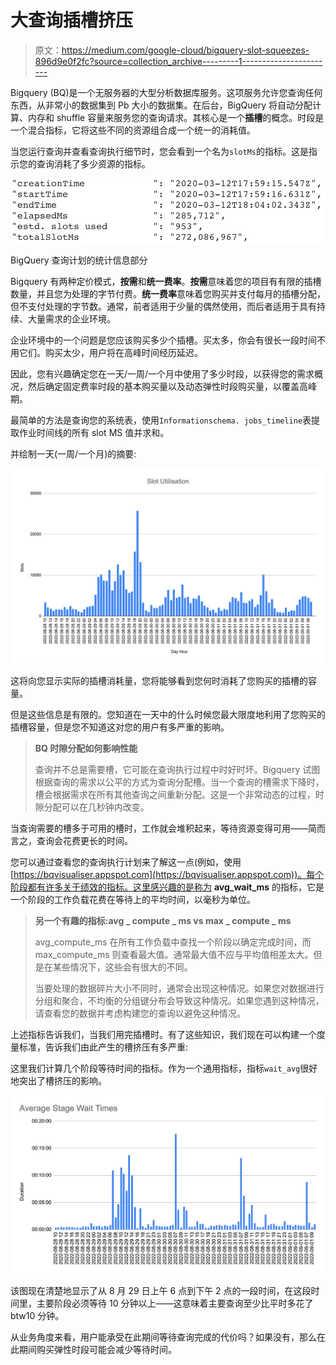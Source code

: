 # 大查询插槽挤压

> 原文：<https://medium.com/google-cloud/bigquery-slot-squeezes-896d9e0f2fc?source=collection_archive---------1----------------------->

Bigquery (BQ)是一个无服务器的大型分析数据库服务。这项服务允许您查询任何东西，从非常小的数据集到 Pb 大小的数据集。在后台，BigQuery 将自动分配计算、内存和 shuffle 容量来服务您的查询请求。其核心是一个**插槽**的概念。时段是一个混合指标，它将这些不同的资源组合成一个统一的消耗值。

当您运行查询并查看查询执行细节时，您会看到一个名为`slotMs`的指标。这是指示您的查询消耗了多少资源的指标。

![](img/b516610221278c0637bcbbc218318de7.png)

BigQuery 查询计划的统计信息部分

Bigquery 有两种定价模式，**按需**和**统一费率**。**按需**意味着您的项目有有限的插槽数量，并且您为处理的字节付费。**统一费率**意味着您购买并支付每月的插槽分配，但不支付处理的字节数。通常，前者适用于少量的偶然使用，而后者适用于具有持续、大量需求的企业环境。

企业环境中的一个问题是您应该购买多少个插槽。买太多，你会有很长一段时间不用它们。购买太少，用户将在高峰时间经历延迟。

因此，您有兴趣确定您在一天/一周/一个月中使用了多少时段，以获得您的需求概况，然后确定固定费率时段的基本购买量以及动态弹性时段购买量，以覆盖高峰期。

最简单的方法是查询您的系统表，使用`Informationschema. jobs_timeline`表提取作业时间线的所有 slot MS 值并求和。

并绘制一天(一周/一个月)的摘要:

![](img/d5530c549ec247822e3b833fe3a3ea09.png)

这将向您显示实际的插槽消耗量，您将能够看到您何时消耗了您购买的插槽的容量。

但是这些信息是有限的。您知道在一天中的什么时候您最大限度地利用了您购买的插槽容量，但是您不知道这对您的用户有多严重的影响。

> **BQ 时隙分配如何影响性能**
> 
> 查询并不总是需要槽，它可能在查询执行过程中时好时坏。Bigquery 试图根据查询的需求以公平的方式为查询分配槽。当一个查询的槽需求下降时，槽会根据需求在所有其他查询之间重新分配。这是一个非常动态的过程，时隙分配可以在几秒钟内改变。

当查询需要的槽多于可用的槽时，工作就会堆积起来，等待资源变得可用——简而言之，查询会花费更长的时间。

您可以通过查看您的查询执行计划来了解这一点(例如，使用[https://bqvisualiser.appspot.com](https://bqvisualiser.appspot.com))。每个阶段都有许多关于绩效的指标。这里感兴趣的是称为 **avg_wait_ms** 的指标，它是一个阶段的工作负载花费在等待上的平均时间，以毫秒为单位。

> **另一个有趣的指标:avg _ compute _ ms vs max _ compute _ ms**
> 
> avg_compute_ms 在所有工作负载中查找一个阶段以确定完成时间，而 max_compute_ms 则查看最大值。通常最大值不应与平均值相差太大。但是在某些情况下，这些会有很大的不同。
> 
> 当要处理的数据碎片大小不同时，通常会出现这种情况。如果您对数据进行分组和聚合，不均衡的分组键分布会导致这种情况。如果您遇到这种情况，请查看您的数据并考虑构建您的查询以避免这种情况。

上述指标告诉我们，当我们用完插槽时。有了这些知识，我们现在可以构建一个度量标准，告诉我们由此产生的槽挤压有多严重:

这里我们计算几个阶段等待时间的指标。作为一个通用指标，指标`wait_avg`很好地突出了槽挤压的影响。

![](img/56b659756e43e180b8deb49c5e10710b.png)

该图现在清楚地显示了从 8 月 29 日上午 6 点到下午 2 点的一段时间，在这段时间里，主要阶段必须等待 10 分钟以上——这意味着主要查询至少比平时多花了 btw10 分钟。

从业务角度来看，用户能承受在此期间等待查询完成的代价吗？如果没有，那么在此期间购买弹性时段可能会减少等待时间。